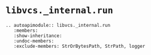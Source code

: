 # `libvcs._internal.run`

```{eval-rst}
.. autoapimodule:: libvcs._internal.run
   :members:
   :show-inheritance:
   :undoc-members:
   :exclude-members: StrOrBytesPath, StrPath, logger
```
